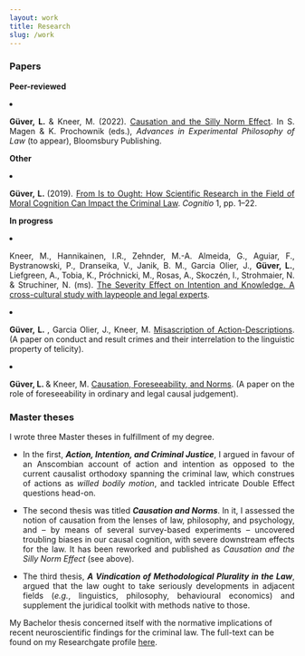 ```yaml
---
layout: work
title: Research
slug: /work
---
```


### Papers

<b>Peer-reviewed</b>

<li><p align="justify"><b>Güver, L. </b> & Kneer, M. (2022). <a href="https://philpapers.org/rec/GVECAT">Causation and the Silly Norm Effect</a>. In S. Magen & K. Prochownik (eds.), <i>Advances in Experimental Philosophy of Law</i> (to appear), Bloomsbury Publishing.</p></li> 

<b>Other</b>
<li><p align="justify"><b>Güver, L. </b> (2019). <a href="https://zenodo.org/record/3463203">From Is to Ought: How Scientific Research in the Field of Moral Cognition Can Impact the Criminal Law</a>. <i>Cognitio</i> 1, pp. 1–22.</p></li>

<b> In progress </b>

<li><p align="justify">Kneer, M., Hannikainen, I.R., Zehnder, M.-A. Almeida, G., Aguiar, F., Bystranowski, P., Dranseika, V., Janik, B. M., Garcia Olier, J., <b>Güver, L.</b>, Liefgreen, A., Tobia, K., Próchnicki, M., Rosas, A., Skoczén, I., Strohmaier, N. & Struchiner, N. (ms). <a href="https://www.researchgate.net/publication/358248393_The_Severity_Effect_on_Intention_and_Knowledge_A_cross-cultural_study_with_laypeople_and_legal_experts"> The Severity Effect on Intention and Knowledge. A cross-cultural study with laypeople and legal experts</a>.</p></li> 
 
<li><p align="justify"><b>Güver, L. </b>, Garcia Olier, J., Kneer, M. <a href="https://levinguever.com/assets/documents/MisascriptionAD.pdf"> Misascription of Action-Descriptions</a>. (A paper on conduct and result crimes and their interrelation to the linguistic property of telicity).</p></li>

<li><p align="justify"><b>Güver, L. </b> & Kneer, M. <a href="https://www.researchgate.net/publication/362360945_Causation_Foreseeability_and_Norms"> Causation, Foreseeability, and Norms</a>. (A paper on the role of foreseeability in ordinary and legal causal judgement).</p></li>  



### Master theses

<p align="justify"> I wrote three Master theses in fulfillment of my degree. <ul>
  <li><p align="justify">In the first, <b><i>Action, Intention, and Criminal Justice</i></b>, I argued in favour of an Anscombian account of action and intention as opposed to the current causalist orthodoxy spanning the criminal law, which construes of actions as <i>willed bodily motion</i>, and tackled intricate Double Effect questions head-on. </p></li>
  <li><p align="justify">The second thesis was titled <b><i>Causation and Norms</i></b>. In it, I assessed the notion of causation from the lenses of law, philosophy, and psychology, and – by means of several survey-based experiments – uncovered troubling biases in our causal cognition, with severe downstream effects for the law. It has been reworked and published as <i>Causation and the Silly Norm Effect</i> (see above).</p></li> 
  <li><p align="justify">The third thesis, <b><i>A Vindication of Methodological Plurality in the Law</i></b>, argued that the law ought to take seriously developments in adjacent fields (<i>e.g.</i>, linguistics, philosophy, behavioural economics) and supplement the juridical toolkit with methods native to those.</p></li> 
</ul> 
My Bachelor thesis concerned itself with the normative implications of recent neuroscientific findings for the criminal law. The full-text can be found on my Researchgate profile <a href="https://www.researchgate.net/publication/336839623_From_Is_to_Ought_How_Scientific_Research_in_the_Field_of_Moral_Cognition_Can_Impact_the_Criminal_Law"> here</a>.</p>  


